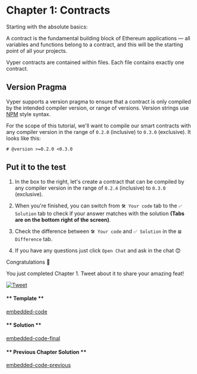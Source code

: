 # Chapter 1: Contracts

Starting with the absolute basics:

A contract is the fundamental building block of Ethereum applications — all variables and functions belong to a contract, and this will be the starting point of all your projects.

Vyper contracts are contained within files. Each file contains exactly
one contract.

## Version Pragma

Vyper supports a version pragma to ensure that a contract is only
compiled by the intended compiler version, or range of versions. Version
strings use [NPM](https://docs.npmjs.com/about-semantic-versioning) style syntax.

For the scope of this tutorial, we'll want to compile our smart contracts with any compiler version in the range of `0.2.0` (inclusive) to `0.3.0` (exclusive). It looks like this:

```vyper
# @version >=0.2.0 <0.3.0
```

## Put it to the test

1. In the box to the right, let's create a contract that can be compiled by any compiler version in the range of `0.2.4` (inclusive) to `0.3.0` (exclusive).

2. When you're finished, you can switch from `🛠 Your code` tab to the `✅ Solution` tab to check if your answer matches with the solution **(Tabs are on the bottom right of the screen)**.

3. Check the difference between `🛠 Your code` and `✅ Solution` in the `𝌡 Difference` tab.

4. If you have any questions just click `Open Chat` and ask in the chat 😊

Congratulations 🎉

You just completed Chapter 1. Tweet about it to share your amazing feat!

[![Tweet](https://img.shields.io/twitter/url?style=social&url=https%3A%2F%2Fvyper.fun%2F%23%2F1%2Fcontract_structure)](https://twitter.com/intent/tweet?hashtags=VyperFun&ref_src=twsrc%5Etfw&text=I%20just%20completed%20Chapter%201%20of%20%40VyperFun%3A%20Create%20your%20Pok%C3%A9mon%20on%20blockchain%20using%20%40vyperlang%20%F0%9F%98%8E%20&tw_p=tweetbutton&url=https%3A%2F%2Fvyper.fun%2F%23%2F1%2Fcontract_structure)

<!-- tabs:start -->

#### ** Template **

[embedded-code](../assets/1/1.1-template-code.vy ':include :type=code embed-template')

#### ** Solution **

[embedded-code-final](../assets/1/1.1-finished-code.vy ':include :type=code embed-final')

#### ** Previous Chapter Solution **

[embedded-code-previous](../assets/1/1.0-finished-code.vy ':include :type=code embed-previous')

<!-- tabs:end -->

